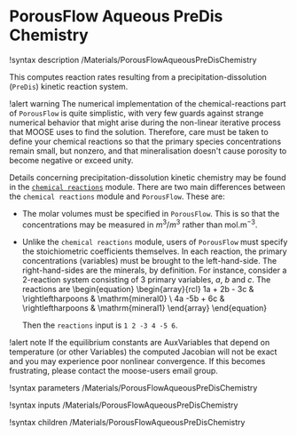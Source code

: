 # PorousFlow Aqueous PreDis Chemistry

!syntax description /Materials/PorousFlowAqueousPreDisChemistry

This computes reaction rates resulting from a precipitation-dissolution (`PreDis`) kinetic reaction
system.

!alert warning
The numerical implementation of the chemical-reactions part of `PorousFlow` is quite simplistic, with
very few guards against strange numerical behavior that might arise during the non-linear iterative
process that MOOSE uses to find the solution.  Therefore, care must be taken to define your chemical
reactions so that the primary species concentrations remain small, but nonzero, and that
mineralisation doesn't cause porosity to become negative or exceed unity.

Details concerning precipitation-dissolution kinetic chemistry may be found in the
[`chemical reactions`](/chemical_reactions/index.md) module.  There are two main differences
between the `chemical reactions` module and `PorousFlow`.  These are:

- The molar volumes must be specified in `PorousFlow`.  This is so that the concentrations may be
  measured in $m^{3}/m^{3}$ rather than mol.m$^{-3}$.
- Unlike the `chemical reactions` module, users of `PorousFlow` must specify the stoichiometric
  coefficients themselves.  In each reaction, the primary concentrations (variables) must be brought
  to the left-hand-side.  The right-hand-sides are the minerals, by definition.  For instance,
  consider a 2-reaction system consisting of 3 primary variables, $a$, $b$ and $c$.  The reactions
  are
  \begin{equation}
  \begin{array}{rcl}
  1a + 2b - 3c & \rightleftharpoons & \mathrm{mineral0} \\
  4a -5b + 6c   & \rightleftharpoons & \mathrm{mineral1}
  \end{array}
  \end{equation}

  Then the `reactions` input is `1 2 -3 4 -5 6`.

!alert note
If the equilibrium constants are AuxVariables that depend on temperature (or other Variables) the computed Jacobian will not be exact and you may experience poor nonlinear convergence.  If this becomes frustrating, please contact the moose-users email group.

!syntax parameters /Materials/PorousFlowAqueousPreDisChemistry

!syntax inputs /Materials/PorousFlowAqueousPreDisChemistry

!syntax children /Materials/PorousFlowAqueousPreDisChemistry
